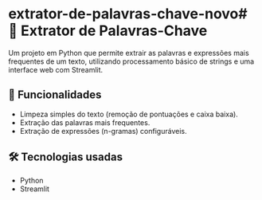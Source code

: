 # extrator-de-palavras-chave-novo# 🔑 Extrator de Palavras-Chave

Um projeto em Python que permite extrair as palavras e expressões mais frequentes de um texto, utilizando processamento básico de strings e uma interface web com Streamlit.

## 🚀 Funcionalidades
- Limpeza simples do texto (remoção de pontuações e caixa baixa).
- Extração das palavras mais frequentes.
- Extração de expressões (n-gramas) configuráveis.

## 🛠️ Tecnologias usadas
- Python
- Streamlit



